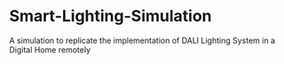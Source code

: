 # Smart-Lighting-Simulation
A simulation to replicate the implementation of DALI Lighting System in a Digital Home remotely
